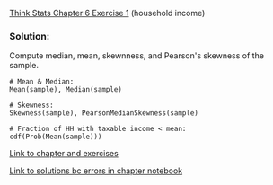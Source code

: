 [Think Stats Chapter 6 Exercise 1](http://greenteapress.com/thinkstats2/html/thinkstats2007.html#toc60) (household income)

### Solution: 

Compute median, mean, skewnness, and Pearson's skewness of the sample.
```
# Mean & Median: 
Mean(sample), Median(sample)

# Skewness: 
Skewness(sample), PearsonMedianSkewness(sample)

# Fraction of HH with taxable income < mean: 
cdf(Prob(Mean(sample)))
```

[Link to chapter and exercises](https://github.com/scrapfishies/ThinkStats2/blob/master/code/chap06ex.ipynb)

[Link to solutions bc errors in chapter notebook](https://github.com/scrapfishies/ThinkStats2/blob/master/solutions/chap06soln.ipynb)
